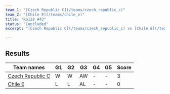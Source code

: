 ```yaml
---
team_1: "[Czech Republic C](/teams/czech_republic_c)"
team_2: "[Chile E](/teams/chile_e)"
title: "Ro128 #43"
status: "Concluded"
excerpt: "[Czech Republic C](/teams/czech_republic_c) vs [Chile E](/teams/chile_e)"

---
```

## Results

| Team names | G1 | G2 | G3 | G4 | G5 | Score |
| -- | -- | -- | -- | -- | -- | -- |
| [Czech Republic C](/teams/czech_republic_c) | W | W | AW | - | - | 3 |
| [Chile E](/teams/chile_e) | L | L | AL | - | - | 0 |
